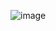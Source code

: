 ![image](https://github.com/Dulastro/PORTIFOLIO-New/assets/98427103/e85f3783-8bb3-43bd-8cbe-1ace9f527c07)
